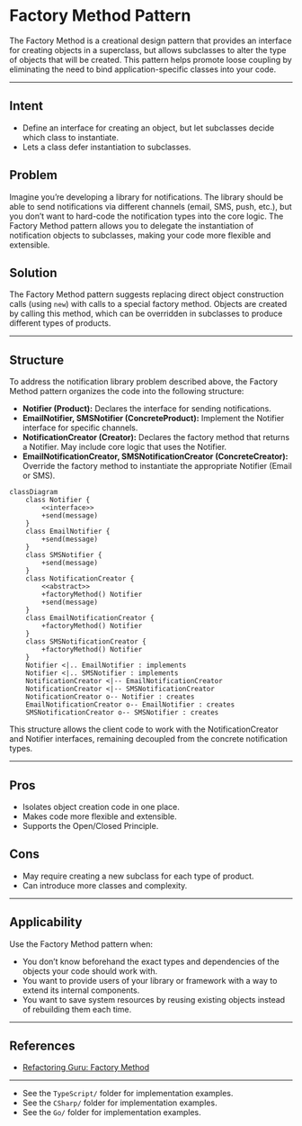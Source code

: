 # Factory Method Pattern

The Factory Method is a creational design pattern that provides an interface for creating objects in a superclass, but allows subclasses to alter the type of objects that will be created. This pattern helps promote loose coupling by eliminating the need to bind application-specific classes into your code.

---

## Intent
- Define an interface for creating an object, but let subclasses decide which class to instantiate.
- Lets a class defer instantiation to subclasses.

## Problem
Imagine you’re developing a library for notifications. The library should be able to send notifications via different channels (email, SMS, push, etc.), but you don’t want to hard-code the notification types into the core logic. The Factory Method pattern allows you to delegate the instantiation of notification objects to subclasses, making your code more flexible and extensible.

## Solution
The Factory Method pattern suggests replacing direct object construction calls (using `new`) with calls to a special factory method. Objects are created by calling this method, which can be overridden in subclasses to produce different types of products.

---

## Structure
To address the notification library problem described above, the Factory Method pattern organizes the code into the following structure:

- **Notifier (Product):** Declares the interface for sending notifications.
- **EmailNotifier, SMSNotifier (ConcreteProduct):** Implement the Notifier interface for specific channels.
- **NotificationCreator (Creator):** Declares the factory method that returns a Notifier. May include core logic that uses the Notifier.
- **EmailNotificationCreator, SMSNotificationCreator (ConcreteCreator):** Override the factory method to instantiate the appropriate Notifier (Email or SMS).

```mermaid
classDiagram
    class Notifier {
        <<interface>>
        +send(message)
    }
    class EmailNotifier {
        +send(message)
    }
    class SMSNotifier {
        +send(message)
    }
    class NotificationCreator {
        <<abstract>>
        +factoryMethod() Notifier
        +send(message)
    }
    class EmailNotificationCreator {
        +factoryMethod() Notifier
    }
    class SMSNotificationCreator {
        +factoryMethod() Notifier
    }
    Notifier <|.. EmailNotifier : implements
    Notifier <|.. SMSNotifier : implements
    NotificationCreator <|-- EmailNotificationCreator
    NotificationCreator <|-- SMSNotificationCreator
    NotificationCreator o-- Notifier : creates
    EmailNotificationCreator o-- EmailNotifier : creates
    SMSNotificationCreator o-- SMSNotifier : creates
```

This structure allows the client code to work with the NotificationCreator and Notifier interfaces, remaining decoupled from the concrete notification types.

---

## Pros
- Isolates object creation code in one place.
- Makes code more flexible and extensible.
- Supports the Open/Closed Principle.

## Cons
- May require creating a new subclass for each type of product.
- Can introduce more classes and complexity.

---

## Applicability
Use the Factory Method pattern when:
- You don’t know beforehand the exact types and dependencies of the objects your code should work with.
- You want to provide users of your library or framework with a way to extend its internal components.
- You want to save system resources by reusing existing objects instead of rebuilding them each time.

---

## References
- [Refactoring Guru: Factory Method](https://refactoring.guru/design-patterns/factory-method)
---

* See the `TypeScript/` folder for implementation examples.
* See the `CSharp/` folder for implementation examples.
* See the `Go/` folder for implementation examples.
